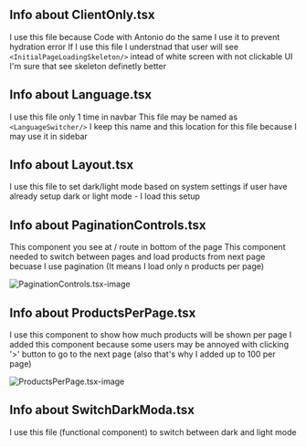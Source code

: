 ## Info about ClientOnly.tsx

I use this file because Code with Antonio do the same
I use it to prevent hydration error
If I use this file I understnad that user will see `<InitialPageLoadingSkeleton/>`
intead of white screen with not clickable UI
I'm sure that see skeleton definetly better

## Info about Language.tsx

I use this file only 1 time in navbar
This file may be named as `<LanguageSwitcher/>`
I keep this name and this location for this file
because I may use it in sidebar

## Info about Layout.tsx

I use this file to set dark/light mode based on system settings
if user have already setup dark or light mode - I load this setup

## Info about PaginationControls.tsx

This component you see at / route in bottom of the page
This component needed to switch between pages and load products from next page
becuase I use pagination (It means I load only n products per page)

![PaginationControls.tsx-image](https://i.imgur.com/KsQZi3k.png)

## Info about ProductsPerPage.tsx

I use this component to show how much products will be shown per page
I added this component because some users may be annoyed with clicking '>' button
to go to the next page (also that's why I added up to 100 per page)

![ProductsPerPage.tsx-image](https://i.imgur.com/WIeGtz2.png)

## Info about SwitchDarkModa.tsx

I use this file (functional component) to switch between dark and light mode
